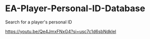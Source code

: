 # EA-Player-Personal-ID-Database
Search for a player's personal ID

https://youtu.be/Qe4JmxFNxG4?si=usc7c1d6sbNdklel
